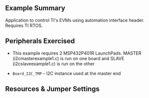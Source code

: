 ## Example Summary

Application to control TI's EVMs using automation interface header.
Requires TI RTOS.

## Peripherals Exercised

* This example requires 2 MSP432P401R LaunchPads. MASTER (i2cmasterexample1.c)
is run on one board and SLAVE (i2cslaveexample1.c) is run on the other

* `Board_I2C_TMP` - I2C instance used at the master end

## Resources & Jumper Settings

